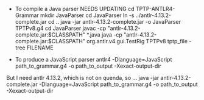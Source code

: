 - To compile a Java parser  NEEDS UPDATING
cd TPTP-ANTLR4-Grammar
mkdir JavaParser
cd JavaParser
ln -s ../antlr-4.13.2-complete.jar
cd ..
java -jar antlr-4.13.2-complete.jar -o JavaParser TPTPv8.g4
cd JavaParser
javac -cp "antlr-4.13.2-complete.jar:$CLASSPATH" *.java
java -cp "antlr-4.13.2-complete.jar:$CLASSPATH" org.antlr.v4.gui.TestRig TPTPv8 tptp_file -tree FILENAME

- To produce a JavaScript parser
antlr4 -Dlanguage=JavaScript path_to_grammar.g4 -o path_to_output -Xexact-output-dir

But I need antlr 4.13.2, which is not on quenda, so ...
java -jar antlr-4.13.2-complete.jar -Dlanguage=JavaScript path_to_grammar.g4 -o path_to_output -Xexact-output-dir
